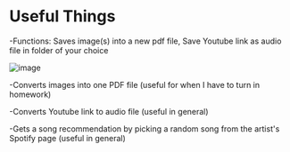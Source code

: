 # Useful Things

-Functions: Saves image(s) into a new pdf file, Save Youtube link as audio file in folder of your choice

![image](https://user-images.githubusercontent.com/62976976/116808220-7660ef00-aaec-11eb-8e84-19e5142759f1.png)

-Converts images into one PDF file (useful for when I have to turn in homework)

-Converts Youtube link to audio file (useful in general)

-Gets a song recommendation by picking a random song from the artist's Spotify page (useful in general)
